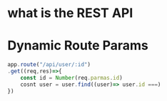 # what is the REST API

# Dynamic Route Params

```javascript
app.route("/api/user/:id")
.get((req,res)=>{
	const id = Number(req.parmas.id)
	cosnt user = user.find((user)=> user.id ===)
})
```
